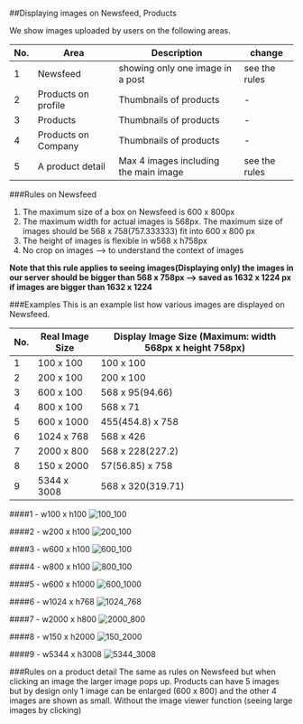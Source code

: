 ##Displaying images on Newsfeed, Products 

We show images uploaded by users on the following areas.

No. | Area | Description | change 
--- | --- | --- | ---
1 | Newsfeed | showing only one image in a post | see the rules
2 | Products on profile | Thumbnails of products | -
3 | Products | Thumbnails of products | -
4 | Products on Company | Thumbnails of products | -  
5 | A product detail | Max 4 images including the main image | see the rules  

###Rules on Newsfeed 
1. The maximum size of a box on Newsfeed is 600 x 800px 
2. The maximum width for actual images is 568px. The maximum size of images should be 568 x 758(757.333333) fit into 600 x 800 px 
2. The height of images is flexible in w568 x h758px 
3. No crop on images --> to understand the context of images  

**Note that this rule applies to seeing images(Displaying only) the images in our server should be bigger than 568 x 758px  --> saved as 1632 x 1224 px if images are bigger than 1632 x 1224** 

###Examples 
This is an example list how various images are displayed on Newsfeed. 

No. | Real Image Size | Display Image Size (Maximum: width 568px x height 758px) 
--- | --- | --- 
1 | 100 x 100 | 100 x 100
2 | 200 x 100 | 200 x 100
3 | 600 x 100 | 568 x 95(94.66) 
4 | 800 x 100 | 568 x 71
5 | 600 x 1000 | 455(454.8) x 758 
6 | 1024 x 768 | 568 x 426
7 | 2000 x 800 | 568 x 228(227.2) 
8 | 150 x 2000 | 57(56.85) x 758
9 | 5344 x 3008 | 568 x 320(319.71)

####1 - w100 x h100 
 ![100_100](https://github.com/isotype/STUFF/blob/master/Img/100_100.png)
 
####2 - w200 x h100 
![200_100](https://github.com/isotype/STUFF/blob/master/Img/200_100.png)

####3 - w600 x h100
![600_100](https://github.com/isotype/STUFF/blob/master/Img/600_100.png)

####4 - w800 x h100
![800_100](https://github.com/isotype/STUFF/blob/master/Img/800_100.png)

####5 - w600 x h1000
![600_1000](https://github.com/isotype/STUFF/blob/master/Img/600_1000.png)

####6 - w1024 x h768
![1024_768](https://github.com/isotype/STUFF/blob/master/Img/1024_768.png)

####7 - w2000 x h800
![2000_800](https://github.com/isotype/STUFF/blob/master/Img/2000_800.png)

####8 - w150 x h2000
![150_2000](https://github.com/isotype/STUFF/blob/master/Img/150_2000.png)

####9 - w5344 x h3008
![5344_3008](https://github.com/isotype/STUFF/blob/master/Img/5344_3008.png)

###Rules on a product detail 
The same as rules on Newsfeed but when clicking an image the larger image pops up. 
Products can have 5 images but by design only 1 image can be enlarged (600 x 800) 
and the other 4 images are shown as small. Without the image viewer function (seeing large images by clicking)

